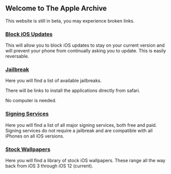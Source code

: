 ## Welcome to The Apple Archive
 
This website is still in beta, you may experience broken links.

### [Block iOS Updates](https://theapplearchive.github.io/noupdate)

This will allow you to block iOS updates to stay on your current version and will prevent your phone from continually asking you to update. This is easily reversable.

### [Jailbreak](https://theapplearchive.github.io/jailbreak)

Here you will find a list of available jailbreaks.

There will be links to install the applications directly from safari.

No computer is needed.

### [Signing Services](https://theapplearchive.github.io/signing)

Here you will find a list of all major signing services, both free and paid. 
Signing services do not require a jailbreak and are compatible with all iPhones on all iOS versions.

### [Stock Wallpapers](https://theapplearchive.github.io/wallpapers)

Here you will find a library of stock iOS wallpapers.
These range all the way back from iOS 3 through iOS 12 (current).

